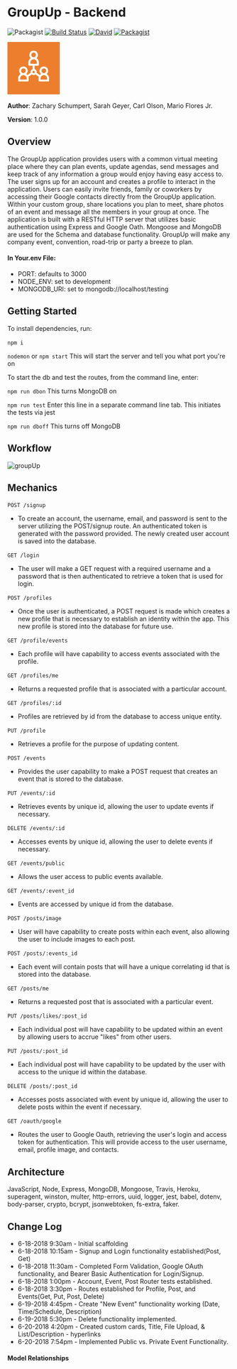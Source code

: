 # GroupUp - Backend

![Packagist](https://img.shields.io/badge/created%20on-June%202018-red.svg)
[![Build Status](https://travis-ci.org/Group-Up/backend.svg?branch=master)](https://travis-ci.org/groupUp/groupUp)
[![David](https://img.shields.io/david/expressjs/express.svg)](https://github.com/groupUp/groupUp)
[![Packagist](https://img.shields.io/packagist/l/doctrine/orm.svg)](https://github.com/groupUp/groupUp)

![groupUp](src/assets/logo.png)

**Author**: Zachary Schumpert, Sarah Geyer, Carl Olson, Mario Flores Jr.

**Version**: 1.0.0

## Overview

The GroupUp application provides users with a common virtual meeting place where they can plan events, update agendas, send messages and keep track of any information a group would enjoy having easy access to. The user signs up for an account and creates a profile to interact in the application. Users can easily invite friends, family or coworkers by accessing their Google contacts directly from the GroupUp application.  Within your custom group, share locations you plan to meet, share photos of an event and message all the members in your group at once. The application is built with a RESTful HTTP server that utilizes basic authentication using Express and Google Oath. Mongoose and MongoDB are used for the Schema and database functionality. GroupUp will make any company event, convention, road-trip or party a breeze to plan.

#### In Your.env File:

 * PORT: defaults to 3000
 * NODE_ENV: set to development
 * MONGODB_URI: set to mongodb://localhost/testing

## Getting Started

To install dependencies, run:

```npm i```

```nodemon``` or ```npm start``` This will start the server and tell you what port you're on

To start the db and test the routes, from the command line, enter:

```npm run dbon``` This turns MongoDB on

```npm run test``` Enter this line in a separate command line tab. This initiates the tests via jest

```npm run dboff``` This turns off MongoDB

## Workflow

![groupUp](src/assets/workflow.png)

## Mechanics

```POST /signup```

- To create an account, the username, email, and password is sent to the server utilizing the POST/signup route. An authenticated token is generated with the password provided. The newly created user account is saved into the database.

```GET /login```

- The user will make a GET request with a required username and a password that is then authenticated to retrieve a token that is used for login.

```POST /profiles```

- Once the user is authenticated, a POST request is made which creates a new profile that is necessary to establish an identity within the app. This new profile is stored into the database for future use.

```GET /profile/events```

- Each profile will have capability to access events associated with the profile.

```GET /profiles/me```

- Returns a requested profile that is associated with a particular account.

```GET /profiles/:id```

- Profiles are retrieved by id from the database to access unique entity.

```PUT /profile```

- Retrieves a profile for the purpose of updating content.

```POST /events```

- Provides the user capability to make a POST request that creates an event that is stored to the database.

```PUT /events/:id```

- Retrieves events by unique id, allowing the user to update events if necessary.

```DELETE /events/:id```

- Accesses events by unique id, allowing the user to delete events if necessary.

```GET /events/public```

- Allows the user access to public events available.

```GET /events/:event_id```

- Events are accessed by unique id from the database.

```POST /posts/image```

- User will have capability to create posts within each event, also allowing the user to include images to each post.

```POST /posts/:events_id```

- Each event will contain posts that will have a unique correlating id that is stored into the database.

```GET /posts/me```

- Returns a requested post that is associated with a particular event.

```PUT /posts/likes/:post_id```

- Each individual post will have capability to be updated within an event by allowing users to accrue "likes" from other users.

```PUT /posts/:post_id```

- Each individual post will have capability  to be updated by the user with access to the unique id within the database.

```DELETE /posts/:post_id```

- Accesses posts associated with event by unique id, allowing the user to delete posts within the event if necessary.

```GET /oauth/google```

- Routes the user to Google Oauth, retrieving the user's login and access token for authentication. This will provide access to the user username, email, profile image, and contacts. 


## Architecture

JavaScript, Node, Express, MongoDB, Mongoose, Travis, Heroku, superagent, winston, multer, http-errors, uuid, logger, jest, babel, dotenv, body-parser, crypto, bcrypt, jsonwebtoken, fs-extra, faker.

## Change Log

 * 6-18-2018 9:30am - Initial scaffolding
 * 6-18-2018 10:15am - Signup and Login functionality established(Post, Get)
 * 6-18-2018 11:30am - Completed Form Validation, Google OAuth functionality, and Bearer Basic Authentication for Login/Signup.
 * 6-18-2018 1:00pm - Account, Event, Post Router tests established.
 * 6-18-2018 3:30pm - Routes established for Profile, Post, and Events(Get, Put, Post, Delete)
 * 6-19-2018 4:45pm - Create "New Event" functionality working (Date, Time/Schedule, Description)
 * 6-19-2018 5:30pm - Delete functionality implemented.
 * 6-20-2018 4:20pm - Created custom cards, Title, File Upload, & List/Description - hyperlinks
 * 6-20-2018 7:54pm - Implemented Public vs. Private Event Functionality.


#### Model Relationships

